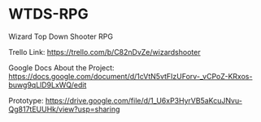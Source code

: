 # WTDS-RPG
Wizard Top Down Shooter RPG

Trello Link:
https://trello.com/b/C82nDvZe/wizardshooter

Google Docs About the Project:
https://docs.google.com/document/d/1cVtN5vtFIzUForv-_vCPoZ-KRxos-buwg9qLlD9LxWQ/edit

Prototype:
https://drive.google.com/file/d/1_U6xP3HyrVB5aKcuJNvu-Qg817tEUUHk/view?usp=sharing

